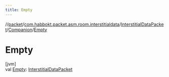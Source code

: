 ```yaml
---
title: Empty
---
```

//[packet](../../../../index.html)/[com.habbokt.packet.asm.room.interstitialdata](../../index.html)/[InterstitialDataPacket](../index.html)/[Companion](index.html)/[Empty](-empty.html)



# Empty



[jvm]\
val [Empty](-empty.html): [InterstitialDataPacket](../index.html)




